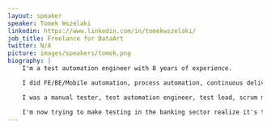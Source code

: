 ```yaml
---
layout: speaker
speaker: Tomek Wszelaki
linkedin: https://www.linkedin.com/in/tomekwszelaki/
job_title: Freelance for DataArt
twitter: N/A
picture: images/speakers/tomek.png
biography: |
    I'm a test automation engineer with 8 years of experience.

	I did FE/BE/Mobile automation, process automation, continuous delivery, and more in Python, Java and Node.js.

	I was a manual tester, test automation engineer, test lead, scrum master, QA mentor, business analyst and QA community master.

	I'm now trying to make testing in the banking sector realize it's the 21 century already :P
---
```

